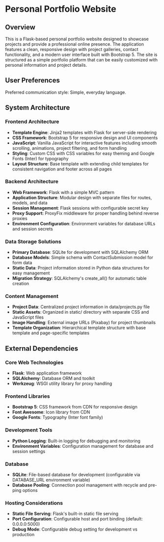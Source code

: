 # Personal Portfolio Website

## Overview

This is a Flask-based personal portfolio website designed to showcase projects and provide a professional online presence. The application features a clean, responsive design with project galleries, contact functionality, and a modern user interface built with Bootstrap 5. The site is structured as a simple portfolio platform that can be easily customized with personal information and project details.

## User Preferences

Preferred communication style: Simple, everyday language.

## System Architecture

### Frontend Architecture
- **Template Engine**: Jinja2 templates with Flask for server-side rendering
- **CSS Framework**: Bootstrap 5 for responsive design and UI components
- **JavaScript**: Vanilla JavaScript for interactive features including smooth scrolling, animations, project filtering, and form handling
- **Styling**: Custom CSS with CSS variables for easy theming and Google Fonts (Inter) for typography
- **Layout Structure**: Base template with extending child templates for consistent navigation and footer across all pages

### Backend Architecture
- **Web Framework**: Flask with a simple MVC pattern
- **Application Structure**: Modular design with separate files for routes, models, and data
- **Session Management**: Flask sessions with configurable secret key
- **Proxy Support**: ProxyFix middleware for proper handling behind reverse proxies
- **Environment Configuration**: Environment variables for database URLs and session secrets

### Data Storage Solutions
- **Primary Database**: SQLite for development with SQLAlchemy ORM
- **Database Models**: Simple schema with ContactSubmission model for form data
- **Static Data**: Project information stored in Python data structures for easy management
- **Migration Strategy**: SQLAlchemy's create_all() for automatic table creation

### Content Management
- **Project Data**: Centralized project information in data/projects.py file
- **Static Assets**: Organized in static/ directory with separate CSS and JavaScript files
- **Image Handling**: External image URLs (Pixabay) for project thumbnails
- **Template Organization**: Hierarchical template structure with base template and page-specific templates

## External Dependencies

### Core Web Technologies
- **Flask**: Web application framework
- **SQLAlchemy**: Database ORM and toolkit
- **Werkzeug**: WSGI utility library for proxy handling

### Frontend Libraries
- **Bootstrap 5**: CSS framework from CDN for responsive design
- **Font Awesome**: Icon library from CDN
- **Google Fonts**: Typography (Inter font family)

### Development Tools
- **Python Logging**: Built-in logging for debugging and monitoring
- **Environment Variables**: Configuration management for database and session settings

### Database
- **SQLite**: File-based database for development (configurable via DATABASE_URL environment variable)
- **Database Pooling**: Connection pool management with recycle and pre-ping options

### Hosting Considerations
- **Static File Serving**: Flask's built-in static file serving
- **Port Configuration**: Configurable host and port binding (default: 0.0.0.0:5000)
- **Debug Mode**: Configurable debug setting for development vs production